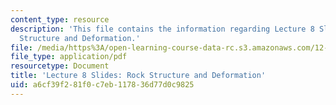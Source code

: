 ```yaml
---
content_type: resource
description: 'This file contains the information regarding Lecture 8 Slides: Rock
  Structure and Deformation.'
file: /media/https%3A/open-learning-course-data-rc.s3.amazonaws.com/12-001-introduction-to-geology-fall-2013/a6cf39f281f0c7eb117836d77d0c9825_MIT12_001F13_Lec8Slides.pdf
file_type: application/pdf
resourcetype: Document
title: 'Lecture 8 Slides: Rock Structure and Deformation'
uid: a6cf39f2-81f0-c7eb-1178-36d77d0c9825
---
```

